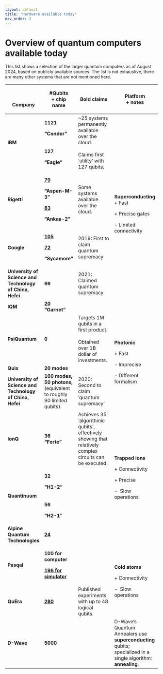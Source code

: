 ```yaml
---
layout: default
title: "Hardware available today"
nav_order: 2
---
```

 
 
# Overview of quantum computers available today

This list shows a selection of the larger quantum computers as of August
2024, based on publicly available sources. The list is not exhaustive,
there are many other systems that are not mentioned here.

<table>
<colgroup>
<col style="width: 21%" />
<col style="width: 18%" />
<col style="width: 28%" />
<col style="width: 31%" />
</colgroup>
<thead>
<tr class="header">
<th><p> </p>
<p><strong>Company</strong></p></th>
<th><strong>#Qubits<br />
+ chip name</strong></th>
<th><strong>Bold claims</strong></th>
<th><strong>Platform<br />
+ notes</strong></th>
</tr>
</thead>
<tbody>
<tr class="odd">
<td rowspan="2"><strong>IBM</strong></td>
<td><p><strong>1121 </strong></p>
<p><strong>“Condor”</strong></p></td>
<td rowspan="2">~25 systems permanently available over the cloud.<br />
<br />
Claims first ‘utility’ with 127 qubits. </td>
<td rowspan="6"><p><strong>Superconducting</strong><br />
+ Fast</p>
<p>+ Precise gates</p>
<p>- Limited connectivity</p></td>
</tr>
<tr class="even">
<td><p><strong>127</strong></p>
<p><strong>“Eagle”</strong></p></td>
</tr>
<tr class="odd">
<td><strong>Rigetti</strong></td>
<td><p><a
href="https://qcs.rigetti.com/qpus"><strong>79</strong></a></p>
<p><strong>“Aspen-M-3”</strong></p>
<p><a
href="https://aws.amazon.com/blogs/quantum-computing/amazon-braket-launches-the-rigetti-ankaa-2-superconducting-device-2"><strong>83</strong></a></p>
<p><strong>“Ankaa-2”</strong></p></td>
<td>Some systems available over the cloud. </td>
</tr>
<tr class="even">
<td><strong>Google</strong></td>
<td><p><a
href="https://arxiv.org/abs/2408.13687"><strong>105</strong></a></p>
<p><a
href="https://arxiv.org/abs/2207.06431"><strong>72</strong></a></p>
<p><strong>“Sycamore”</strong></p></td>
<td>2019: First to claim quantum supremacy</td>
</tr>
<tr class="odd">
<td><strong>University of Science and Technology of China,
Hefei</strong></td>
<td><strong>66</strong></td>
<td>2021: Claimed quantum supremacy</td>
</tr>
<tr class="even">
<td><strong>IQM</strong></td>
<td><strong><a
href="https://www.meetiqm.com/newsroom/press-releases/iqm-garnet-through-amazon-web-services">20</a><br />
“Garnet”</strong></td>
<td> </td>
</tr>
<tr class="odd">
<td><strong>PsiQuantum</strong></td>
<td><strong>0</strong></td>
<td>Targets 1M qubits in a first product.<br />
<br />
Obtained over 1B dollar of investments. </td>
<td rowspan="3"><p><strong>Photonic</strong></p>
<p>+ Fast</p>
<p>- Imprecise</p>
<p>- Different formalism</p></td>
</tr>
<tr class="even">
<td><strong>Quix</strong></td>
<td><strong>20 modes</strong></td>
<td> </td>
</tr>
<tr class="odd">
<td><strong>University of Science and Technology of China,
Hefei</strong></td>
<td><strong>100 modes,<br />
50 photons,<br />
</strong>(equivalent to roughly 90 limited
qubits).<strong> </strong></td>
<td>2020: Second to claim ‘quantum supremacy’</td>
</tr>
<tr class="even">
<td><strong>IonQ</strong></td>
<td><strong>36<br />
“Forte” </strong></td>
<td>Achieves 35 ‘algorithmic qubits’, effectively showing that
relatively complex circuits can be executed. </td>
<td rowspan="4"><p><strong>Trapped ions</strong></p>
<p>+ Connectivity</p>
<p>+ Precise</p>
<p>-  Slow operations</p></td>
</tr>
<tr class="odd">
<td rowspan="2"><strong>Quantinuum </strong></td>
<td><p><strong>32</strong></p>
<p><strong>“H1-2”</strong></p></td>
<td rowspan="2"> </td>
</tr>
<tr class="even">
<td><p><strong>56</strong></p>
<p><strong>“H2-1”</strong></p></td>
</tr>
<tr class="odd">
<td><strong>Alpine Quantum Technologies</strong></td>
<td><a
href="https://www.aqt.eu/24-qubit-entanglement/"><strong>24</strong></a></td>
<td> </td>
</tr>
<tr class="even">
<td><strong>Pasqal</strong></td>
<td><p><strong>100 for computer</strong></p>
<p><a
href="https://www.nature.com/articles/s41586-021-03585-1"><strong>196
for simulator</strong></a></p></td>
<td> </td>
<td rowspan="2"><p><strong>Cold atoms</strong></p>
<p>+ Connectivity</p>
<p>-  Slow operations</p></td>
</tr>
<tr class="odd">
<td><strong>QuEra</strong></td>
<td><a
href="https://arxiv.org/abs/2312.03982"><strong>280</strong></a></td>
<td>Published experiments with up to 48 logical qubits. </td>
</tr>
<tr class="even">
<td><strong>D-Wave</strong></td>
<td><strong>5000</strong></td>
<td> </td>
<td>D-Wave’s Quantum Annealers use <strong>superconducting</strong>
qubits; specialized in a single algorithm:
<strong>annealing</strong>.</td>
</tr>
</tbody>
</table>

